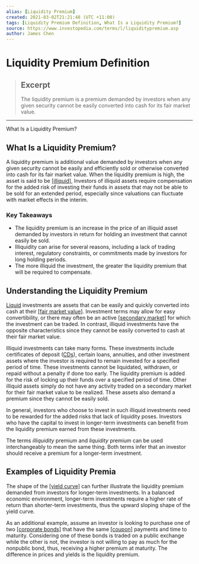 ```yaml
---
alias: [Liquidity Premium]
created: 2021-03-02T21:21:48 (UTC +11:00)
tags: [Liquidity Premium Definition, What Is a Liquidity Premium?]
source: https://www.investopedia.com/terms/l/liquiditypremium.asp
author: James Chen
---
```


# Liquidity Premium Definition

> ## Excerpt
> The liquidity premium is a premium demanded by investors when any given security cannot be easily converted into cash for its fair market value.

---

What Is a Liquidity Premium?
## What Is a Liquidity Premium?

A liquidity premium is additional value demanded by investors when any given security cannot be easily and efficiently sold or otherwise converted into cash for its fair market value. When the liquidity premium is high, the asset is said to be [[illiquid]](https://www.investopedia.com/terms/i/illiquid.asp), Investors of illiquid assets require compensation for the added risk of investing their funds in assets that may not be able to be sold for an extended period, especially since valuations can fluctuate with market effects in the interim.

### Key Takeaways

-   The liquidity premium is an increase in the price of an illiquid asset demanded by investors in return for holding an investment that cannot easily be sold.
-   Illiquidity can arise for several reasons, including a lack of trading interest, regulatory constraints, or commitments made by investors for long holding periods.
-   The more illiquid the investment, the greater the liquidity premium that will be required to compensate.

## Understanding the Liquidity Premium

[Liquid](https://www.investopedia.com/terms/l/liquidasset.asp) investments are assets that can be easily and quickly converted into cash at their [[fair market value]](https://www.investopedia.com/terms/f/fairmarketvalue.asp). Investment terms may allow for easy convertibility, or there may often be an active [[secondary market]](https://www.investopedia.com/terms/s/secondarymarket.asp) for which the investment can be traded. In contrast, illiquid investments have the opposite characteristics since they cannot be easily converted to cash at their fair market value.

Illiquid investments can take many forms. These investments include certificates of deposit ([CDs](https://www.investopedia.com/terms/c/certificateofdeposit.asp)), certain loans, annuities, and other investment assets where the investor is required to remain invested for a specified period of time. These investments cannot be liquidated, withdrawn, or repaid without a penalty if done too early. The liquidity premium is added for the risk of locking up their funds over a specified period of time. Other illiquid assets simply do not have any activity traded on a secondary market for their fair market value to be realized. These assets also demand a premium since they cannot be easily sold.

In general, investors who choose to invest in such illiquid investments need to be rewarded for the added risks that lack of liquidity poses. Investors who have the capital to invest in longer-term investments can benefit from the liquidity premium earned from these investments.

The terms _illiquidity_ premium and _liquidity_ premium can be used interchangeably to mean the same thing. Both terms infer that an investor should receive a premium for a longer-term investment.

## Examples of Liquidity Premia

The shape of the [[yield curve]](https://www.investopedia.com/terms/y/yieldcurve.asp) can further illustrate the liquidity premium demanded from investors for longer-term investments. In a balanced economic environment, longer-term investments require a higher rate of return than shorter-term investments, thus the upward sloping shape of the yield curve.

As an additional example, assume an investor is looking to purchase one of two [[corporate bonds]](https://www.investopedia.com/terms/c/corporatebond.asp) that have the same [[coupon]](https://www.investopedia.com/terms/c/coupon.asp) payments and time to maturity. Considering one of these bonds is traded on a public exchange while the other is not, the investor is not willing to pay as much for the nonpublic bond, thus, receiving a higher premium at maturity. The difference in prices and yields is the liquidity premium.
